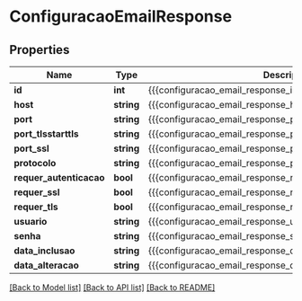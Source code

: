 # ConfiguracaoEmailResponse

## Properties
Name | Type | Description | Notes
------------ | ------------- | ------------- | -------------
**id** | **int** | {{{configuracao_email_response_id_value}}} | [optional] 
**host** | **string** | {{{configuracao_email_response_host_value}}} | [optional] 
**port** | **string** | {{{configuracao_email_response_port_value}}} | [optional] 
**port_tlsstarttls** | **string** | {{{configuracao_email_response_port_t_l_s_s_t_a_r_t_t_l_s_value}}} | [optional] 
**port_ssl** | **string** | {{{configuracao_email_response_port_s_s_l_value}}} | [optional] 
**protocolo** | **string** | {{{configuracao_email_response_protocolo_value}}} | [optional] 
**requer_autenticacao** | **bool** | {{{configuracao_email_response_requer_autenticacao_value}}} | [optional] 
**requer_ssl** | **bool** | {{{configuracao_email_response_requer_s_s_l_value}}} | [optional] 
**requer_tls** | **bool** | {{{configuracao_email_response_requer_t_l_s_value}}} | [optional] 
**usuario** | **string** | {{{configuracao_email_response_usuario_value}}} | [optional] 
**senha** | **string** | {{{configuracao_email_response_senha_value}}} | [optional] 
**data_inclusao** | **string** | {{{configuracao_email_response_data_inclusao_value}}} | [optional] 
**data_alteracao** | **string** | {{{configuracao_email_response_data_alteracao_value}}} | [optional] 

[[Back to Model list]](../README.md#documentation-for-models) [[Back to API list]](../README.md#documentation-for-api-endpoints) [[Back to README]](../README.md)


